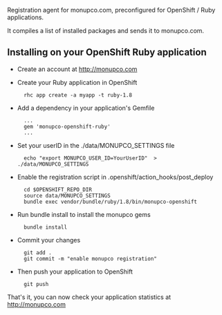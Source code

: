 Registration agent for monupco.com, preconfigured for OpenShift / Ruby
applications.

It compiles a list of installed packages and sends it to monupco.com.

Installing on your OpenShift Ruby application
-----------------------------------------------------

- Create an account at http://monupco.com

- Create your Ruby application in OpenShift

        rhc app create -a myapp -t ruby-1.8

- Add a dependency in your application's Gemfile

        ...
        gem 'monupco-openshift-ruby'
        ...

- Set your userID in the ./data/MONUPCO_SETTINGS file

        echo "export MONUPCO_USER_ID=YourUserID"  > ./data/MONUPCO_SETTINGS

- Enable the registration script in .openshift/action_hooks/post_deploy

        cd $OPENSHIFT_REPO_DIR
        source data/MONUPCO_SETTINGS
        bundle exec vendor/bundle/ruby/1.8/bin/monupco-openshift

- Run bundle install to install the monupco gems

        bundle install

- Commit your changes

        git add .
        git commit -m "enable monupco registration"

- Then push your application to OpenShift

        git push

That's it, you can now check your application statistics at <http://monupco.com>
